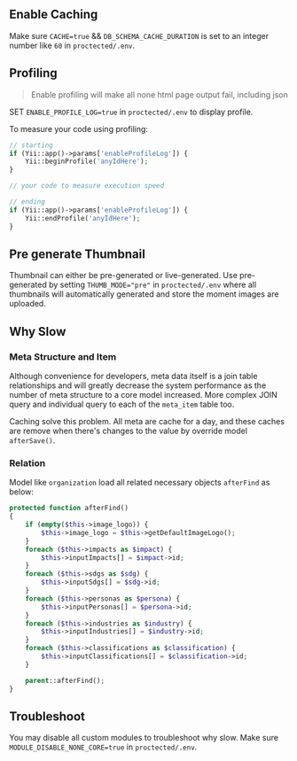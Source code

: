 
## Enable Caching
Make sure `CACHE=true` && `DB_SCHEMA_CACHE_DURATION` is set to an integer number like `60` in `proctected/.env`.

## Profiling
  > Enable profiling will make all none html page output fail, including json

SET `ENABLE_PROFILE_LOG=true` in `proctected/.env` to display profile.

To measure your code using profiling:
```php
// starting
if (Yii::app()->params['enableProfileLog']) {
	Yii::beginProfile('anyIdHere');
}

// your code to measure execution speed

// ending
if (Yii::app()->params['enableProfileLog']) {
	Yii::endProfile('anyIdHere');
}
```

## Pre generate Thumbnail
Thumbnail can either be pre-generated or live-generated. Use pre-generated by setting `THUMB_MODE="pre"` in `proctected/.env` where all thumbnails will automatically generated and store the moment images are uploaded.

## Why Slow
### Meta Structure and Item
Although convenience for developers, meta data itself is a join table relationships and will greatly decrease the system performance as the number of meta structure to a core model increased. More complex JOIN query and individual query to each of the `meta_item` table too.

Caching solve this problem. All meta are cache for a day, and these caches are remove when there's changes to the value by override model `afterSave()`.

### Relation
Model like `organization` load all related necessary objects `afterFind` as below:

```php
protected function afterFind()
{
    if (empty($this->image_logo)) {
        $this->image_logo = $this->getDefaultImageLogo();
    }
    foreach ($this->impacts as $impact) {
        $this->inputImpacts[] = $impact->id;
    }
    foreach ($this->sdgs as $sdg) {
        $this->inputSdgs[] = $sdg->id;
    }
    foreach ($this->personas as $persona) {
        $this->inputPersonas[] = $persona->id;
    }
    foreach ($this->industries as $industry) {
        $this->inputIndustries[] = $industry->id;
    }
    foreach ($this->classifications as $classification) {
        $this->inputClassifications[] = $classification->id;
    }

    parent::afterFind();
}
```

## Troubleshoot
You may disable all custom modules to troubleshoot why slow. Make sure `MODULE_DISABLE_NONE_CORE=true` in `proctected/.env`.